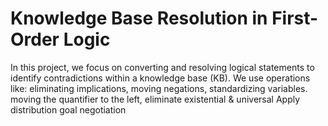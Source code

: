 <h1>  Knowledge Base Resolution in First-Order Logic </h1>

In this project, we focus on converting and resolving logical statements to identify contradictions within a knowledge base (KB). We use operations like:
eliminating implications, 
moving negations, 
standardizing variables.
moving the quantifier to the left,
eliminate existential & universal
Apply distribution
goal negotiation 

